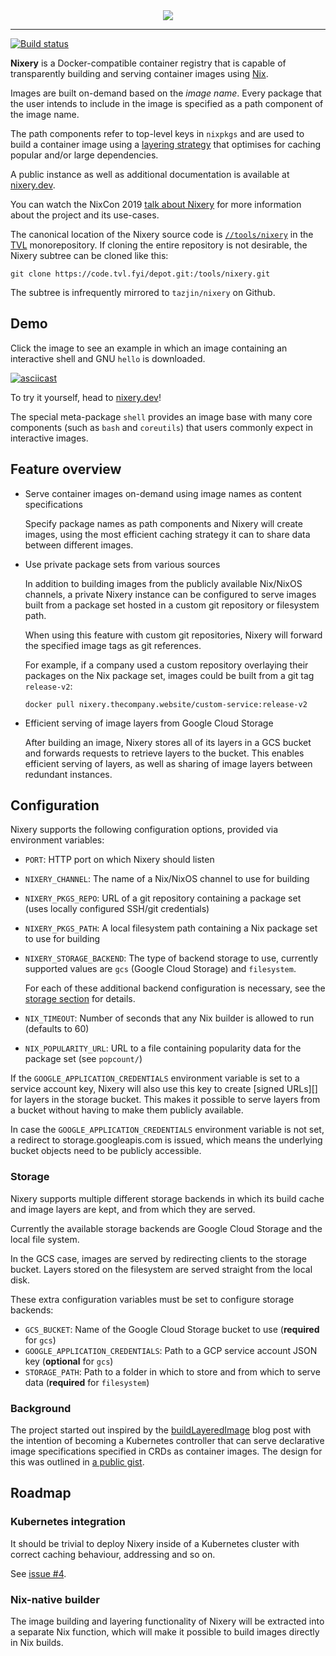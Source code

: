 <div align="center">
  <img src="https://nixery.dev/nixery-logo.png">
</div>

-----------------

[![Build status](https://badge.buildkite.com/016bff4b8ae2704a3bbbb0a250784e6692007c582983b6dea7.svg?branch=refs/heads/canon)](https://buildkite.com/tvl/depot)

**Nixery** is a Docker-compatible container registry that is capable of
transparently building and serving container images using [Nix][].

Images are built on-demand based on the *image name*. Every package that the
user intends to include in the image is specified as a path component of the
image name.

The path components refer to top-level keys in `nixpkgs` and are used to build a
container image using a [layering strategy][] that optimises for caching popular
and/or large dependencies.

A public instance as well as additional documentation is available at
[nixery.dev][public].

You can watch the NixCon 2019 [talk about
Nixery](https://www.youtube.com/watch?v=pOI9H4oeXqA) for more information about
the project and its use-cases.

The canonical location of the Nixery source code is
[`//tools/nixery`][depot-link] in the [TVL](https://tvl.fyi)
monorepository. If cloning the entire repository is not desirable, the
Nixery subtree can be cloned like this:

    git clone https://code.tvl.fyi/depot.git:/tools/nixery.git

The subtree is infrequently mirrored to `tazjin/nixery` on Github.

## Demo

Click the image to see an example in which an image containing an interactive
shell and GNU `hello` is downloaded.

[![asciicast](https://asciinema.org/a/262583.png)](https://asciinema.org/a/262583?autoplay=1)

To try it yourself, head to [nixery.dev][public]!

The special meta-package `shell` provides an image base with many core
components (such as `bash` and `coreutils`) that users commonly expect in
interactive images.

## Feature overview

* Serve container images on-demand using image names as content specifications

  Specify package names as path components and Nixery will create images, using
  the most efficient caching strategy it can to share data between different
  images.

* Use private package sets from various sources

  In addition to building images from the publicly available Nix/NixOS channels,
  a private Nixery instance can be configured to serve images built from a
  package set hosted in a custom git repository or filesystem path.

  When using this feature with custom git repositories, Nixery will forward the
  specified image tags as git references.

  For example, if a company used a custom repository overlaying their packages
  on the Nix package set, images could be built from a git tag `release-v2`:

  `docker pull nixery.thecompany.website/custom-service:release-v2`

* Efficient serving of image layers from Google Cloud Storage

  After building an image, Nixery stores all of its layers in a GCS bucket and
  forwards requests to retrieve layers to the bucket. This enables efficient
  serving of layers, as well as sharing of image layers between redundant
  instances.

## Configuration

Nixery supports the following configuration options, provided via environment
variables:

* `PORT`: HTTP port on which Nixery should listen
* `NIXERY_CHANNEL`: The name of a Nix/NixOS channel to use for building
* `NIXERY_PKGS_REPO`: URL of a git repository containing a package set (uses
  locally configured SSH/git credentials)
* `NIXERY_PKGS_PATH`: A local filesystem path containing a Nix package set to
  use for building
* `NIXERY_STORAGE_BACKEND`: The type of backend storage to use, currently
  supported values are `gcs` (Google Cloud Storage) and `filesystem`.

  For each of these additional backend configuration is necessary, see the
  [storage section](#storage) for details.
* `NIX_TIMEOUT`: Number of seconds that any Nix builder is allowed to run
  (defaults to 60)
* `NIX_POPULARITY_URL`: URL to a file containing popularity data for
  the package set (see `popcount/`)

If the `GOOGLE_APPLICATION_CREDENTIALS` environment variable is set to a service
account key, Nixery will also use this key to create [signed URLs][] for layers
in the storage bucket. This makes it possible to serve layers from a bucket
without having to make them publicly available.

In case the `GOOGLE_APPLICATION_CREDENTIALS` environment variable is not set, a
redirect to storage.googleapis.com is issued, which means the underlying bucket
objects need to be publicly accessible.

### Storage

Nixery supports multiple different storage backends in which its build cache and
image layers are kept, and from which they are served.

Currently the available storage backends are Google Cloud Storage and the local
file system.

In the GCS case, images are served by redirecting clients to the storage bucket.
Layers stored on the filesystem are served straight from the local disk.

These extra configuration variables must be set to configure storage backends:

* `GCS_BUCKET`: Name of the Google Cloud Storage bucket to use (**required** for
  `gcs`)
* `GOOGLE_APPLICATION_CREDENTIALS`: Path to a GCP service account JSON key
  (**optional** for `gcs`)
* `STORAGE_PATH`: Path to a folder in which to store and from which to serve
  data (**required** for `filesystem`)

### Background

The project started out inspired by the [buildLayeredImage][] blog post with the
intention of becoming a Kubernetes controller that can serve declarative image
specifications specified in CRDs as container images. The design for this was
outlined in [a public gist][gist].

## Roadmap

### Kubernetes integration

It should be trivial to deploy Nixery inside of a Kubernetes cluster with
correct caching behaviour, addressing and so on.

See [issue #4](https://github.com/tazjin/nixery/issues/4).

### Nix-native builder

The image building and layering functionality of Nixery will be extracted into a
separate Nix function, which will make it possible to build images directly in
Nix builds.

[Nix]: https://nixos.org/
[layering strategy]: https://tazj.in/blog/nixery-layers
[gist]: https://gist.github.com/tazjin/08f3d37073b3590aacac424303e6f745
[buildLayeredImage]: https://grahamc.com/blog/nix-and-layered-docker-images
[public]: https://nixery.dev
[depot-link]: https://code.tvl.fyi/tree/tools/nixery
[gcs]: https://cloud.google.com/storage/
